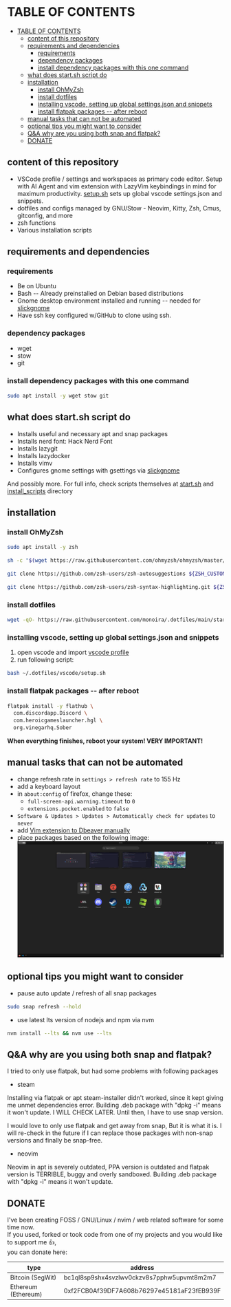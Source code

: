 # TABLE OF CONTENTS

- [TABLE OF CONTENTS](#table-of-contents)
  - [content of this repository](#content-of-this-repository)
  - [requirements and dependencies](#requirements-and-dependencies)
    - [requirements](#requirements)
    - [dependency packages](#dependency-packages)
    - [install dependency packages with this one command](#install-dependency-packages-with-this-one-command)
  - [what does start.sh script do](#what-does-startsh-script-do)
  - [installation](#installation)
    - [install OhMyZsh](#install-ohmyzsh)
    - [install dotfiles](#install-dotfiles)
    - [installing vscode, setting up global settings.json and snippets](#installing-vscode-setting-up-global-settingsjson-and-snippets)
    - [install flatpak packages -- after reboot](#install-flatpak-packages----after-reboot)
  - [manual tasks that can not be automated](#manual-tasks-that-can-not-be-automated)
  - [optional tips you might want to consider](#optional-tips-you-might-want-to-consider)
  - [Q\&A why are you using both snap and flatpak?](#qa-why-are-you-using-both-snap-and-flatpak)
  - [DONATE](#donate)

## content of this repository

- VSCode profile / settings and workspaces as primary code editor.
  Setup with AI Agent and vim extension with LazyVim keybindings in mind for maximum productivity.
  [setup.sh](./vscode/setup.sh) sets up global vscode settings.json and snippets.
- dotfiles and configs managed by GNU/Stow - Neovim, Kitty, Zsh, Cmus, gitconfig,
  and more
- zsh functions
- Various installation scripts

## requirements and dependencies

### requirements

- Be on Ubuntu
- Bash -- Already preinstalled on Debian based distributions
- Gnome desktop environment installed and
  running -- needed for [slickgnome](https://github.com/monoira/slickgnome)
- Have ssh key configured w/GitHub to clone using ssh.

### dependency packages

- wget
- stow
- git

### install dependency packages with this one command

```bash
sudo apt install -y wget stow git
```

## what does start.sh script do

- Installs useful and necessary apt and snap packages
- Installs nerd font: Hack Nerd Font
- Installs lazygit
- Installs lazydocker
- Installs vimv
- Configures gnome settings with gsettings via [slickgnome](https://github.com/monoira/slickgnome)

And possibly more.
For full info, check scripts themselves at
[start.sh](./start.sh)
and
[install_scripts](./install_scripts/) directory

## installation

### install OhMyZsh

```bash
sudo apt install -y zsh
```

```bash
sh -c "$(wget https://raw.githubusercontent.com/ohmyzsh/ohmyzsh/master/tools/install.sh -O -)"
```

```bash
git clone https://github.com/zsh-users/zsh-autosuggestions ${ZSH_CUSTOM:-~/.oh-my-zsh/custom}/plugins/zsh-autosuggestions
```

```bash
git clone https://github.com/zsh-users/zsh-syntax-highlighting.git ${ZSH_CUSTOM:-~/.oh-my-zsh/custom}/plugins/zsh-syntax-highlighting
```

### install dotfiles

```bash
wget -qO- https://raw.githubusercontent.com/monoira/.dotfiles/main/start.sh | bash
```

### installing vscode, setting up global settings.json and snippets

1. open vscode and import [vscode profile](./vscode/profiles)
2. run following script:

```bash
bash ~/.dotfiles/vscode/setup.sh
```

### install flatpak packages -- after reboot

```bash
flatpak install -y flathub \
  com.discordapp.Discord \
  com.heroicgameslauncher.hgl \
  org.vinegarhq.Sober
```

**When everything finishes, reboot your system! VERY IMPORTANT!**

## manual tasks that can not be automated

- change refresh rate in `settings > refresh rate` to 155 Hz
- add a keyboard layout
- in `about:config` of firefox, change these:
  - `full-screen-api.warning.timeout` to `0`
  - `extensions.pocket.enabled` to `false`
- `Software & Updates > Updates > Automatically check for updates` to `never`
- add [Vim extension to Dbeaver manually](https://www.youtube.com/watch?v=soznrFTtL2s)
- place packages based on the following image:
  ![Image of packages on Ubuntu](./docs/packages.png)

## optional tips you might want to consider

- pause auto update / refresh of all snap packages

```bash
sudo snap refresh --hold
```

- use latest lts version of nodejs and npm via nvm

```bash
nvm install --lts && nvm use --lts
```

## Q&A why are you using both snap and flatpak?

I tried to only use flatpak, but had some problems with following packages

- steam

Installing via flatpak or apt steam-installer didn't worked, since
it kept giving me unmet dependencies error.
Building .deb package with "dpkg -i" means it won't update.
I WILL CHECK LATER. Until then, I have to use snap version.

I would love to only use flatpak and get away from snap,
But it is what it is.
I will re-check in the future if I can replace those packages
with non-snap versions and finally be snap-free.

- neovim

Neovim in apt is severely outdated, PPA version is outdated and
flatpak version is TERRIBLE, buggy and overly sandboxed.
Building .deb package with "dpkg -i" means it won't update.

## DONATE

I've been creating FOSS / GNU/Linux / nvim / web
related software for some time now.  
If you used, forked or took code from one of my projects and you
would like to support me 👍,  
you can donate here:

| type                | address                                    |
| ------------------- | ------------------------------------------ |
| Bitcoin (SegWit)    | bc1ql8sp9shx4svzlwv0ckzv8s7pphw5upvmt8m2m7 |
| Ethereum (Ethereum) | 0xf2FCB0Af39DF7A608b76297e45181aF23fEB939F |
